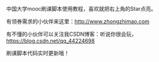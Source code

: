 中国大学mooc刷课脚本使用教程，喜欢就把右上角的Star点亮。

有领券需求的小伙伴来这里：http://www.zhongzhimao.com

有不懂的小伙伴可以关注我CSDN博客：听说你很会玩，https://blog.csdn.net/qq_44224698

刷课脚本代码实时更新哦！
